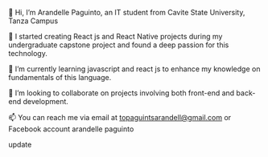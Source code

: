 👋 Hi, I’m Arandelle Paguinto, an IT student from Cavite State University, Tanza Campus 

👀 I started creating React js and React Native projects during my undergraduate capstone project and found a deep passion for this technology.

🌱 I’m currently learning javascript and react js to enhance my knowledge on fundamentals of this language.

💞️ I’m looking to collaborate on projects involving both front-end and back-end development.

📫 You can reach me via email at topaguintsarandell@gmail.com or Facebook account arandelle paguinto

update

<!---
Arandelle/Arandelle is a ✨ special ✨ repository because its `README.md` (this file) appears on your GitHub profile.
You can click the Preview link to take a look at your changes.
--->
